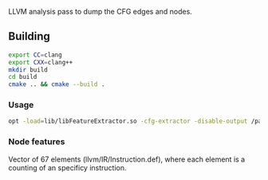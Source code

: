 LLVM analysis pass to dump the CFG edges and nodes.

## Building

```sh
export CC=clang
export CXX=clang++
mkdir build
cd build
cmake .. && cmake --build .
```

### Usage

```sh
opt -load=lib/libFeatureExtractor.so -cfg-extractor -disable-output /path/to/ir
```

### Node features
Vector of 67 elements (llvm/IR/Instruction.def), where each element is a counting of an specificy instruction.
